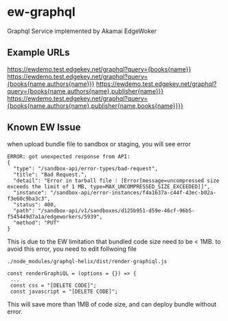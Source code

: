 # ew-graphql
Graphql Service implemented by Akamai EdgeWoker

## Example URLs
https://ewdemo.test.edgekey.net/graphql?query={books{name}}
https://ewdemo.test.edgekey.net/graphql?query={books{name,authors{name}}}
https://ewdemo.test.edgekey.net/graphql?query={books{name,authors{name},publisher{name}}}
https://ewdemo.test.edgekey.net/graphql?query={books{name,authors{name},publisher{name,books{name}}}}


## Known EW Issue
when upload bundle file to sandbox or staging, you will see error 
```
ERROR: got unexpected response from API:
{
  "type": "/sandbox-api/error-types/bad-request",
  "title": "Bad Request.",
  "detail": "Error in tarball file : [Error[message=uncompressed size exceeds the limit of 1 MB, type=MAX_UNCOMPRESSED_SIZE_EXCEEDED]]",
  "instance": "/sandbox-api/error-instances/f4a1637a-c44f-43ec-b02a-f3e60c9ba3c3",
  "status": 400,
  "path": "/sandbox-api/v1/sandboxes/d125b951-d59e-46cf-96b5-f545449d7a1a/edgeworkers/5939",
  "method": "PUT"
}
```
This is due to the EW limitation that bundled code size need to be < 1MB.
to avoid this error, you need to edit follwoing file

```
./node_modules/graphql-helix/dist/render-graphiql.js

const renderGraphiQL = (options = {}) => {
 ...
 const css = "[DELETE CODE]";
 const javascript = "[DELETE CODE]";
```

This will save more than 1MB of code size, and can deploy bundle without error.
